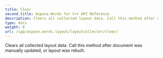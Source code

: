 ```yaml
---
title: Clear
second_title: Aspose.Words for C++ API Reference
description: Clears all collected layout data. Call this method after document was manually updated, or layout was rebuilt. 
type: docs
weight: 0
url: /cpp/aspose.words.layout/layoutcollector/clear/
---
```


Clears all collected layout data. Call this method after document was manually updated, or layout was rebuilt. 

